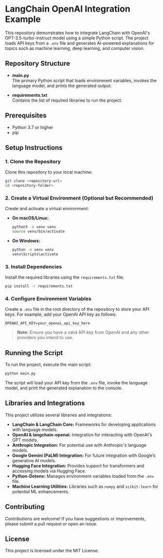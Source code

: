 
# LangChain OpenAI Integration Example

This repository demonstrates how to integrate LangChain with OpenAI's GPT-3.5-turbo-instruct model using a simple Python script. The project loads API keys from a `.env` file and generates AI-powered explanations for topics such as machine learning, deep learning, and computer vision.

## Repository Structure

- **main.py**  
  The primary Python script that loads environment variables, invokes the language model, and prints the generated output.

- **requirements.txt**  
  Contains the list of required libraries to run the project.

## Prerequisites

- Python 3.7 or higher
- pip

## Setup Instructions

### 1. Clone the Repository

Clone this repository to your local machine:

```bash
git clone <repository-url>
cd <repository-folder>
```

### 2. Create a Virtual Environment (Optional but Recommended)

Create and activate a virtual environment:

- **On macOS/Linux:**
  ```bash
  python3 -m venv venv
  source venv/bin/activate
  ```

- **On Windows:**
  ```bash
  python -m venv venv
  venv\Scripts\activate
  ```

### 3. Install Dependencies

Install the required libraries using the `requirements.txt` file:

```bash
pip install -r requirements.txt
```

### 4. Configure Environment Variables

Create a `.env` file in the root directory of the repository to store your API keys. For example, add your OpenAI API key as follows:

```env
OPENAI_API_KEY=your_openai_api_key_here
```

> **Note:** Ensure you have a valid API key from OpenAI and any other providers you intend to use.

## Running the Script

To run the project, execute the main script:

```bash
python main.py
```

The script will load your API key from the `.env` file, invoke the language model, and print the generated explanation to the console.

## Libraries and Integrations

This project utilizes several libraries and integrations:

- **LangChain & LangChain Core:** Frameworks for developing applications with language models.
- **OpenAI & langchain-openai:** Integration for interacting with OpenAI's GPT models.
- **Anthropic Integration:** For potential use with Anthropic's language models.
- **Google Gemini (PaLM) Integration:** For future integration with Google’s generative AI models.
- **Hugging Face Integration:** Provides support for transformers and accessing models via Hugging Face.
- **Python-Dotenv:** Manages environment variables loaded from the `.env` file.
- **Machine Learning Utilities:** Libraries such as `numpy` and `scikit-learn` for potential ML enhancements.

## Contributing

Contributions are welcome! If you have suggestions or improvements, please submit a pull request or open an issue.

## License

This project is licensed under the MIT License.



